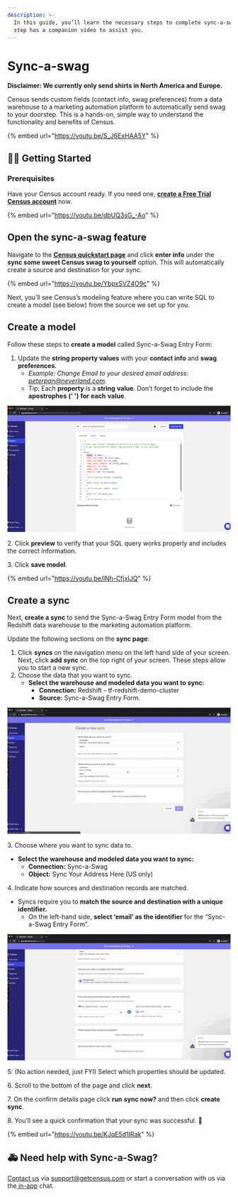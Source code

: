 ```yaml
---
description: >-
  In this guide, you’ll learn the necessary steps to complete sync-a-swag. Each
  step has a companion video to assist you.
---
```


# Sync-a-swag

**Disclaimer: We currently only send shirts in North America and Europe.**

Census sends custom fields (contact info, swag preferences) from a data warehouse to a marketing automation platform to automatically send swag to your doorstep. This is a hands-on, simple way to understand the functionality and benefits of Census.

{% embed url="https://youtu.be/S_J6ExHAA5Y" %}

## 🏃‍♀️ Getting Started

### Prerequisites

Have your Census account ready. If you need one, [**create a Free Trial Census account**](https://app.getcensus.com) now.

{% embed url="https://youtu.be/dbUQ3sG_-Ao" %}

## Open the sync-a-swag feature

Navigate to the [**Census quickstart page**](https://app.getcensus.com/quickstart) and click **enter info** under the **sync some sweet Census swag to yourself** option. This will automatically create a source and destination for your sync.

{% embed url="https://youtu.be/YbpxSVZ4O9c" %}

Next, you’ll see Census’s modeling feature where you can write SQL to create a model (see below) from the source we set up for you.

## Create a model

Follow these steps to **create a model** called Sync-a-Swag Entry Form:

1. Update the **string property values** with your **contact info** and **swag preferences**.
   * _Example: Change Email to your desired email address:_ [_peterpan@neverland.com_](mailto:peterpan@neverland.com)_._
   * Tip: Each **property** is a **string** **value**. Don’t forget to include the **apostrophes** **(' ')** **for** **each**                **value**.

![](<../.gitbook/assets/sync-a-swag step 2.gif>)

2\. Click **preview** to verify that your SQL query works properly and includes the correct information.

3\. Click **save model**.

{% embed url="https://youtu.be/lNh-CfjxIJQ" %}

## Create a sync

Next, **create a sync** to send the Sync-a-Swag Entry Form model from the Redshift data warehouse to the marketing automation platform.

Update the following sections on the **sync page**:

1. Click **syncs** on the navigation menu on the left hand side of your screen. Next, click **add** **sync** on the top right of your screen. These steps allow you to start a new sync.
2. Choose the data that you want to sync.
   * **Select the warehouse and modeled data you want to sync:**
     * **Connection:** Redshift - tf-redshift-demo-cluster
     * **Source:** Sync-a-Swag Entry Form.

![](<../.gitbook/assets/sync-a-swag step 3.gif>)

3\. Choose where you want to sync data to.

* **Select the warehouse and modeled data you want to sync:**
  * **Connection:** Sync-a-Swag
  * **Object:** Sync Your Address Here (US only)

4\. Indicate how sources and destination records are matched.

* Syncs require you to **match the source and destination with a unique identifier.**
  * On the left-hand side, **select ‘email’ as the identifier** for the “Sync-a-Swag Entry Form”.

![](<../.gitbook/assets/sync-a-swag step 3.1.gif>)

5: (No action needed, just FYI) Select which properties should be updated.

6\. Scroll to the bottom of the page and click **next**.

7\. On the confirm details page click **run** **sync now?** and then click **create**  **sync**.

8\. You’ll see a quick confirmation that your sync was successful. 🎉

{% embed url="https://youtu.be/KJqE5d1IRak" %}

## **🚑** Need help with Sync-a-Swag?

[Contact us](https://mail.google.com/mail/u/0/?fs=1\&tf=cm\&source=mailto\&to=support@getcensus.com) via support@getcensus.com or start a conversation with us via the[ in-app](https://app.getcensus.com) chat.
